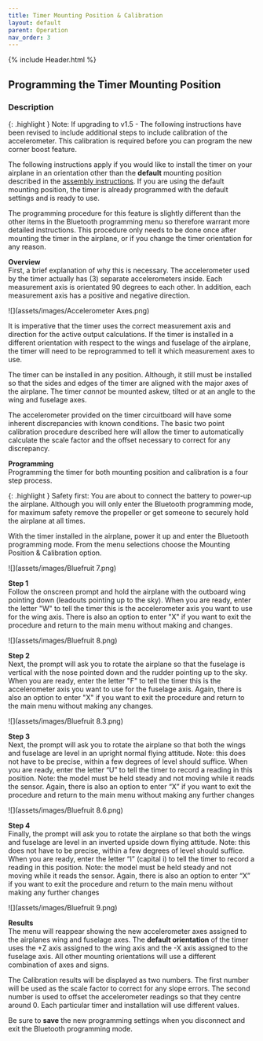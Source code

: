 ```yaml
---
title: Timer Mounting Position & Calibration
layout: default
parent: Operation
nav_order: 3
---
```


{% include Header.html %}

## Programming the Timer Mounting Position ##

### Description ###

{: .highlight }
Note: If upgrading to v1.5 - The following instructions have been revised to include additional steps to include calibration of the accelerometer.  This calibration is required before you can program the new corner boost feature.

The following instructions apply if you would like to install the timer on your airplane in an orientation other than the **default** mounting position described in the [assembly instructions](../Assembly#installation).  If you are using the default mounting position, the timer is already programmed with the default settings and is ready to use.

The programming procedure for this feature is slightly different than the other items in the Bluetooth programming menu so therefore warrant more detailed instructions.  This procedure only needs to be done once after mounting the timer in the airplane, or if you change the timer orientation for any reason.

**Overview**<br>
First, a brief explanation of why this is necessary.  The accelerometer used by the timer actually has (3) separate accelerometers inside.  Each measurement axis is orientated 90 degrees to each other.  In addition, each measurement axis has a positive and negative direction.

![](assets/images/Accelerometer Axes.png)

It is imperative that the timer uses the correct measurement axis and direction for the active output calculations.  If the timer is installed in a different orientation with respect to the wings and fuselage of the airplane, the timer will need to be reprogrammed to tell it which measurement axes to use.

The timer can be installed in any position.  Although, it still must be installed so that the sides and edges of the timer are aligned with the major axes of the airplane.  The timer *cannot* be mounted askew, tilted or at an angle to the wing and fuselage axes.

The accelerometer provided on the timer circuitboard will have some inherent discrepancies with known conditions.  The basic two point calibration procedure described here will allow the timer to automatically calculate the scale factor and the offset necessary to correct for any discrepancy.

**Programming**<br>
Programming the timer for both mounting position and calibration is a four step process.  

{: .highlight }
Safety first: You are about to connect the battery to power-up the airplane.  Although you will only enter the Bluetooth programming mode, for maximum safety remove the propeller or get someone to securely hold the airplane at all times.

With the timer installed in the airplane, power it up and enter the Bluetooth programming mode.  From the menu selections choose the Mounting Position & Calibration option.

![](assets/images/Bluefruit 7.png)

**Step 1**<br>
Follow the onscreen prompt and hold the airplane with the outboard wing pointing down (leadouts pointing up to the sky).  When you are ready, enter the letter "W" to tell the timer this is the accelerometer axis you want to use for the wing axis.  There is also an option to enter "X" if you want to exit the procedure and return to the main menu without making and changes.

![](assets/images/Bluefruit 8.png)

**Step 2**<br>
Next, the prompt will ask you to rotate the airplane so that the fuselage is vertical with the nose pointed down and the rudder pointing up to the sky.  When you are ready, enter the letter "F" to tell the timer this is the accelerometer axis you want to use for the fuselage axis.  Again, there is also an option to enter "X" if you want to exit the procedure and return to the main menu without making any changes.

![](assets/images/Bluefruit 8.3.png)

**Step 3**<br>
Next, the prompt will ask you to rotate the airplane so that both the wings and fuselage are level in an upright normal flying attitude. Note: this does not have to be precise, within a few degrees of level should suffice. When you are ready, enter the letter “U” to tell the timer to record a reading in this position. Note: the model must be held steady and not moving while it reads the sensor.  Again, there is also an option to enter “X” if you want to exit the procedure and return to the main menu without making any further changes

![](assets/images/Bluefruit 8.6.png)

**Step 4**<br>
Finally, the prompt will ask you to rotate the airplane so that both the wings and fuselage are level in an inverted upside down flying attitude. Note: this does not have to be precise, within a few degrees of level should suffice. When you are ready, enter the letter “I” (capital i) to tell the timer to record a reading in this position. Note: the model must be held steady and not moving while it reads the sensor.  Again, there is also an option to enter “X” if you want to exit the procedure and return to the main menu without making any further changes

![](assets/images/Bluefruit 9.png)

**Results**<br>
The menu will reappear showing the new accelerometer axes assigned to the airplanes wing and fuselage axes.  The **default orientation** of the timer uses the +Z axis assigned to the wing axis and the -X axis assigned to the fuselage axis.  All other mounting orientations will use a different combination of axes and signs.

The Calibration results will be displayed as two numbers.  The first number will be used as the scale factor to correct for any slope errors.  The second number is used to offset the accelerometer readings so that they centre around 0.  Each particular timer and installation will use different values.

Be sure to **save** the new programming settings when you disconnect and exit the Bluetooth programming mode.
